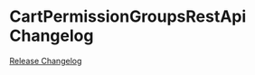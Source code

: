 # CartPermissionGroupsRestApi Changelog

[Release Changelog](https://github.com/spryker/cart-permission-groups-rest-api/releases)
